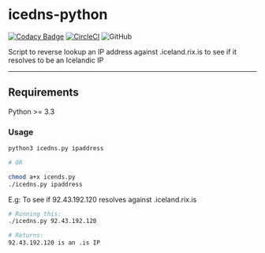 # icedns-python

[![Codacy Badge](https://api.codacy.com/project/badge/Grade/0f1758b92be64207902ecc324608372b)](https://www.codacy.com/manual/Eddinn/icedns-python?utm_source=github.com&amp;utm_medium=referral&amp;utm_content=eddinn/icedns-python&amp;utm_campaign=Badge_Grade) [![CircleCI](https://circleci.com/gh/eddinn/icedns-python.svg?style=svg)](https://circleci.com/gh/eddinn/icedns-python) ![GitHub](https://img.shields.io/github/license/eddinn/icedns-python)

Script to reverse lookup an IP address against .iceland.rix.is to see if it resolves to be an Icelandic IP

---

## Requirements

Python >= 3.3

### Usage

```bash
python3 icedns.py ipaddress

# OR

chmod a+x icends.py
./icedns.py ipaddress
```

E.g: To see if 92.43.192.120 resolves against .iceland.rix.is

```bash
# Running this:
./icedns.py 92.43.192.120

# Returns:
92.43.192.120 is an .is IP
```
